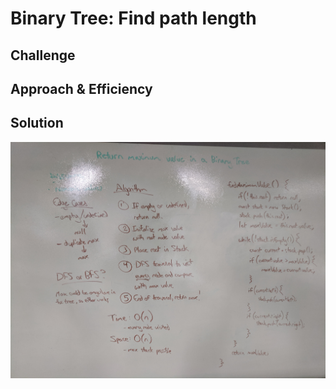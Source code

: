# Binary Tree: Find path length


## Challenge


## Approach & Efficiency


## Solution
![](assets/find-maximum-value.jpg)
